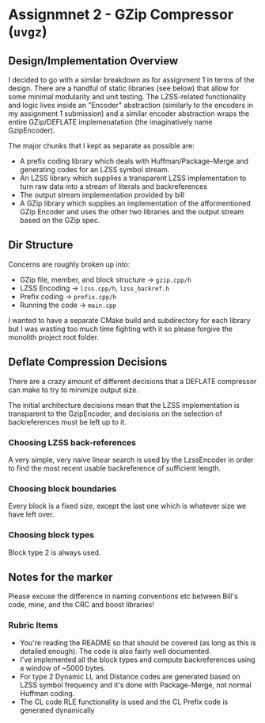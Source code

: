 # Assignmnet 2 - GZip Compressor (`uvgz`)

## Design/Implementation Overview
I decided to go with a similar breakdown as for assignment 1 in terms of the design.
There are a handful of static libraries (see below) that allow for some minimal modularity and unit testing.
The LZSS-related functionality and logic lives inside an "Encoder" abstraction (similarly to the encoders in my 
assignment 1 submission) and a similar encoder abstraction wraps the entire GZip/DEFLATE implemenatation (the 
imaginatively name GzipEncoder).

The major chunks that I kept as separate as possible are:
* A prefix coding library which deals with Huffman/Package-Merge and generating codes for an LZSS symbol stream.
* An LZSS library which supplies a transparent LZSS implementation to turn raw data into a stream of literals and 
backreferences
* The output stream implementation provided by bill
* A GZip library which supplies an implementation of the afformentioned GZip Encoder and uses the other two libraries
and the output stream based on the GZip spec.

## Dir Structure
Concerns are roughly broken up into:
* GZip file, member, and block structure -> `gzip.cpp/h`
* LZSS Encoding -> `lzss.cpp/h`, `lzss_backref.h`
* Prefix coding -> `prefix.cpp/h`
* Running the code -> `main.cpp`

I wanted to have a separate CMake build and subdirectory for each library but I was wasting too much time fighting with
it so please forgive the monolith project root folder.

## Deflate Compression Decisions
There are a crazy amount of different decisions that a DEFLATE compressor can make to try to minimize output size.

The initial architecture decisions mean that the LZSS implementation is transparent to the GzipEncoder, and decisions on
the selection of backreferences must be left up to it.

### Choosing LZSS back-references
A very simple, very naive linear search is used by the LzssEncoder in order to find the most recent usable backreference
of sufficient length. 

### Choosing block boundaries
Every block is a fixed size, except the last one which is whatever size we have left over.

### Choosing block types
Block type 2 is always used.

## Notes for the marker
Please excuse the difference in naming conventions etc between Bill's code, mine, and the CRC and boost libraries! 

### Rubric Items
* You're reading the README so that should be covered (as long as this is detailed enough). The code is also fairly 
well documented.
* I've implemented all the block types and compute backreferences using a window of ~5000 bytes.
* For type 2 Dynamic LL and Distance codes are generated based on LZSS symbol frequency and it's done with 
Package-Merge, not normal Huffman coding.
* The CL code RLE functionality is used and the CL Prefix code is generated dynamically
